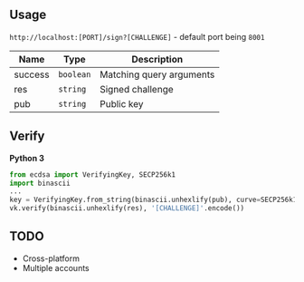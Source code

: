 ## Usage
`http://localhost:[PORT]/sign?[CHALLENGE]` - default port being `8001`

Name | Type | Description
--- | --- | ---
success | `boolean` | Matching query arguments
res | `string` | Signed challenge 
pub | `string` | Public key

## Verify
**Python 3**
```python
from ecdsa import VerifyingKey, SECP256k1
import binascii
...
key = VerifyingKey.from_string(binascii.unhexlify(pub), curve=SECP256k1)
vk.verify(binascii.unhexlify(res), '[CHALLENGE]'.encode())
```

## TODO
* Cross-platform
* Multiple accounts
